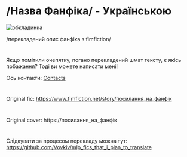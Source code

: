 # /Назва Фанфіка/ - Українською
![обкладинка](https://github.com/Vovkiv/fanfic-translation-template/donuts-ukr/main/src/cover-ukr.png?raw=true)

/перекладений опис фанфіка з fimfiction/
#
Якщо помітили очепятку, погано перекладений шмат тексту, є якісь побажання?
Тоді ви можете написати мені!

Ось контакти: [Contacts](https://github.com/Vovkiv/mlp_fics_that_i_plan_to_translate/tree/main#contacts)

#
Original fic: https://www.fimfiction.net/story/посилання_на_фанфік

#
Original cover: https://посилання_на_фанфік

# 
Слідкувати за процесом перекладу можна тут:
https://github.com/Vovkiv/mlp_fics_that_i_plan_to_translate
